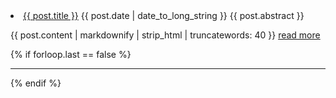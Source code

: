 <li class="post">
	<a class="title" href="{{ post.url }}">{{ post.title }}</a>
	<time datetime="{{ post.date | date: '%F' }}">{{ post.date | date_to_long_string }}</time>
	<abstract>{{ post.abstract }}</abstract>
	<p>
		{{ post.content | markdownify | strip_html | truncatewords: 40 }}
		<a class="read-more"  href="{{ post.url }}">read more</a>
	</p>
	{% if forloop.last == false %}
	<hr/>
	{% endif %}
</li>
